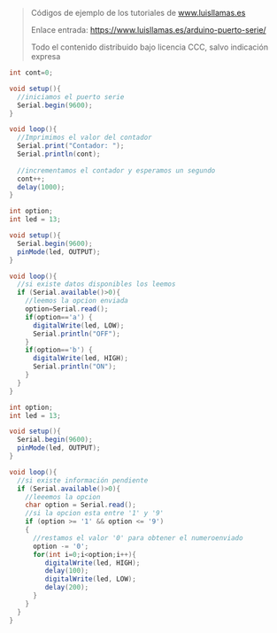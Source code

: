 > Códigos de ejemplo de los tutoriales de www.luisllamas.es
>
> Enlace entrada: https://www.luisllamas.es/arduino-puerto-serie/
>
> Todo el contenido distribuido bajo licencia CCC, salvo indicación expresa

```csharp
int cont=0;

void setup(){
  //iniciamos el puerto serie
  Serial.begin(9600);
}

void loop(){
  //Imprimimos el valor del contador
  Serial.print("Contador: ");
  Serial.println(cont);
  
  //incrementamos el contador y esperamos un segundo
  cont++;
  delay(1000);
}
```

```csharp
int option;
int led = 13;

void setup(){
  Serial.begin(9600);
  pinMode(led, OUTPUT); 
}

void loop(){
  //si existe datos disponibles los leemos
  if (Serial.available()>0){
    //leemos la opcion enviada
    option=Serial.read();
    if(option=='a') {
      digitalWrite(led, LOW);
      Serial.println("OFF");
    }
    if(option=='b') {
      digitalWrite(led, HIGH);
      Serial.println("ON");
    }
  }
}
```

```csharp
int option;
int led = 13;

void setup(){
  Serial.begin(9600);
  pinMode(led, OUTPUT); 
}

void loop(){
  //si existe información pendiente
  if (Serial.available()>0){
    //leeemos la opcion
    char option = Serial.read();
    //si la opcion esta entre '1' y '9'
    if (option >= '1' && option <= '9')
    {
      //restamos el valor '0' para obtener el numeroenviado
      option -= '0';
      for(int i=0;i<option;i++){
         digitalWrite(led, HIGH);
         delay(100);
         digitalWrite(led, LOW);
         delay(200);
      }
    }
  }
}
```
